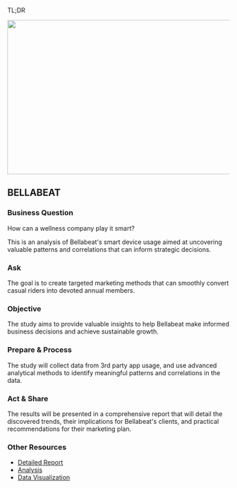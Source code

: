 TL;DR

<img src="../../../fitness.avif" align="center" height="350" width="600"/>


## BELLABEAT

### Business Question
How can a wellness company play it smart? 

<p>This is an analysis of Bellabeat's smart device usage aimed at uncovering valuable patterns and correlations that can inform strategic decisions.</p>

### Ask
The goal is to create targeted marketing methods that can smoothly convert casual riders into devoted annual members. 
### Objective
The study aims to provide valuable insights to help Bellabeat make informed business decisions and achieve sustainable growth.
### Prepare & Process
The study will collect data from 3rd party app usage, and use advanced analytical methods to identify meaningful patterns and correlations in the data. 
### Act & Share
The results will be presented in a comprehensive report that will detail the discovered trends, their implications for Bellabeat's clients, and practical recommendations for their marketing plan.

### Other Resources
* <a href="https://docs.google.com/document/d/1pprCcYPz2k9raI7Tr77yckQAm5UIjkQsJn0iGUU9BCA/edit?usp=sharing" target=”_blank”>Detailed Report</a>
* <a href="https://www.kaggle.com/code/bisolaogunye/bellabeat-smart-device-usage" target=”_blank”>Analysis</a>
* <a href="https://public.tableau.com/views/BellabeatDashboard_16984220439700/BellabeatUserSmartWatchAnalysisDashboard?:language=en-US&:display_count=n&:origin=viz_share_link" target=”_blank”>Data Visualization</a>
